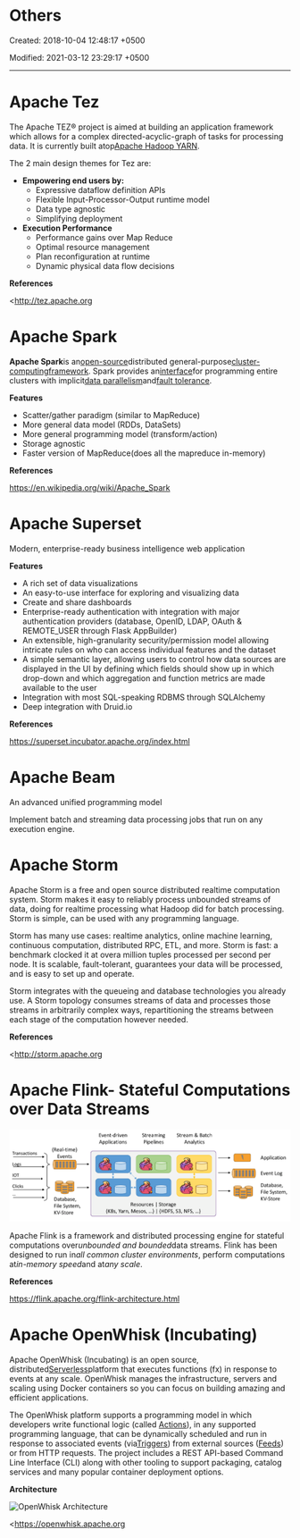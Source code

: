 # Others

Created: 2018-10-04 12:48:17 +0500

Modified: 2021-03-12 23:29:17 +0500

---

# Apache Tez

The Apache TEZ® project is aimed at building an application framework which allows for a complex directed-acyclic-graph of tasks for processing data. It is currently built atop[Apache Hadoop YARN](http://hadoop.apache.org/docs/current/hadoop-yarn/hadoop-yarn-site/YARN.html).

The 2 main design themes for Tez are:
-   **Empowering end users by:**
    -   Expressive dataflow definition APIs
    -   Flexible Input-Processor-Output runtime model
    -   Data type agnostic
    -   Simplifying deployment
-   **Execution Performance**
    -   Performance gains over Map Reduce
    -   Optimal resource management
    -   Plan reconfiguration at runtime
    -   Dynamic physical data flow decisions



**References**

<http://tez.apache.org



# Apache Spark

**Apache Spark**is an[open-source](https://en.wikipedia.org/wiki/Open-source_software)distributed general-purpose[cluster-computing](https://en.wikipedia.org/wiki/Cluster_computing)[framework](https://en.wikipedia.org/wiki/Software_framework). Spark provides an[interface](https://en.wikipedia.org/wiki/Application_programming_interface)for programming entire clusters with implicit[data parallelism](https://en.wikipedia.org/wiki/Data_parallelism)and[fault tolerance](https://en.wikipedia.org/wiki/Fault_tolerance).



**Features**
-   Scatter/gather paradigm (similar to MapReduce)
-   More general data model (RDDs, DataSets)
-   More general programming model (transform/action)
-   Storage agnostic
-   Faster version of MapReduce(does all the mapreduce in-memory)



**References**

<https://en.wikipedia.org/wiki/Apache_Spark>



# Apache Superset

Modern, enterprise-ready business intelligence web application

**Features**
-   A rich set of data visualizations
-   An easy-to-use interface for exploring and visualizing data
-   Create and share dashboards
-   Enterprise-ready authentication with integration with major authentication providers (database, OpenID, LDAP, OAuth & REMOTE_USER through Flask AppBuilder)
-   An extensible, high-granularity security/permission model allowing intricate rules on who can access individual features and the dataset
-   A simple semantic layer, allowing users to control how data sources are displayed in the UI by defining which fields should show up in which drop-down and which aggregation and function metrics are made available to the user
-   Integration with most SQL-speaking RDBMS through SQLAlchemy
-   Deep integration with Druid.io



**References**

<https://superset.incubator.apache.org/index.html>



# Apache Beam

An advanced unified programming model

Implement batch and streaming data processing jobs that run on any execution engine.



# Apache Storm

Apache Storm is a free and open source distributed realtime computation system. Storm makes it easy to reliably process unbounded streams of data, doing for realtime processing what Hadoop did for batch processing. Storm is simple, can be used with any programming language.



Storm has many use cases: realtime analytics, online machine learning, continuous computation, distributed RPC, ETL, and more. Storm is fast: a benchmark clocked it at overa million tuples processed per second per node. It is scalable, fault-tolerant, guarantees your data will be processed, and is easy to set up and operate.



Storm integrates with the queueing and database technologies you already use. A Storm topology consumes streams of data and processes those streams in arbitrarily complex ways, repartitioning the streams between each stage of the computation however needed.



**References**

<http://storm.apache.org



# Apache Flink- Stateful Computations over Data Streams

![Event-driven Applications Streaming Pipelines Stream & Batch Analytics (Real-time) Transactions Events Logs IOT Clicks Database, File System, KV-Store Application Event Log Database, File System, KV-Store Storage Resources ) I (HDFS, S3, NFS, Yarn, Mesos ](../../media/Technologies-Apache-Others-image1.png)

Apache Flink is a framework and distributed processing engine for stateful computations over*unbounded and bounded*data streams. Flink has been designed to run in*all common cluster environments*, perform computations at*in-memory speed*and at*any scale*.



**References**

<https://flink.apache.org/flink-architecture.html>



# Apache OpenWhisk (Incubating)

Apache OpenWhisk (Incubating) is an open source, distributed[Serverless](https://en.wikipedia.org/wiki/Serverless_computing)platform that executes functions (fx) in response to events at any scale. OpenWhisk manages the infrastructure, servers and scaling using Docker containers so you can focus on building amazing and efficient applications.



The OpenWhisk platform supports a programming model in which developers write functional logic (called [Actions](https://github.com/apache/incubator-openwhisk/blob/master/docs/actions.md#openwhisk-actions)), in any supported programming language, that can be dynamically scheduled and run in response to associated events (via[Triggers](https://github.com/apache/incubator-openwhisk/blob/master/docs/triggers_rules.md#creating-triggers-and-rules)) from external sources ([Feeds](https://github.com/apache/incubator-openwhisk/blob/master/docs/feeds.md#implementing-feeds)) or from HTTP requests. The project includes a REST API-based Command Line Interface (CLI) along with other tooling to support packaging, catalog services and many popular container deployment options.



**Architecture**

![OpenWhisk Architecture](../../media/Technologies-Apache-Others-image2.png)

<https://openwhisk.apache.org


